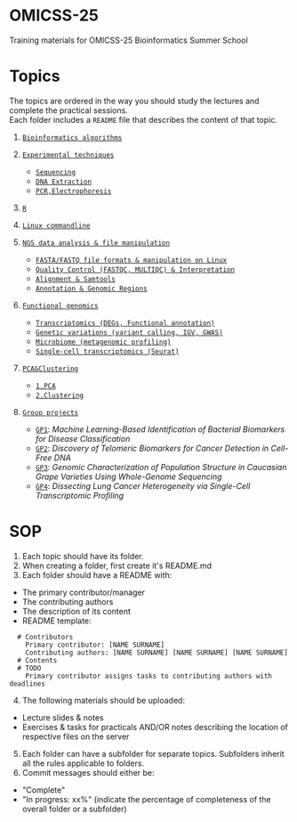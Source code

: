 # OMICSS-25
Training materials for OMICSS-25 Bioinformatics Summer School

# Topics

The topics are ordered in the way you should study the lectures and complete the practical sessions.  
Each folder includes a `README` file that describes the content of that topic.

1. [`Bioinformatics algorithms`](./Bioinformatics%20algorithms/) 
2. [`Experimental techniques`](./Experimental%20techniques/)

    - [`Sequencing`](./Experimental%20techniques/Sequencing/)
    - [`DNA Extraction`](./Experimental%20techniques/DNA%20extraction/)
    - [`PCR,Electrophoresis`](./Experimental%20techniques/PCR%2C%20Electrophoresis/) 
3. [`R`](./R/)
4. [`Linux commandline`](./Linux%20commandline/)
5. [`NGS data analysis & file manipulation`](./NGS%20data%20analysis%20%26%20file%20manipulation/)

    - [`FASTA/FASTQ file formats & manipulation on Linux`](./NGS%20data%20analysis%20%26%20file%20manipulation/)
    - [`Quality Control (FASTQC, MULTIQC) & Interpretation`](./NGS%20data%20analysis%20%26%20file%20manipulation/)
    - [`Alignment & Samtools`](./NGS%20data%20analysis%20%26%20file%20manipulation/)
    - [`Annotation & Genomic Regions`](./NGS%20data%20analysis%20%26%20file%20manipulation/)

6. [`Functional genomics`](./Functional%20genomics/)
    - [`Transcriptomics (DEGs, Functional annotation)`](./Functional%20genomics/Transcriptomics/)
     - [`Genetic variations (variant calling, IGV, GWAS)`](./Functional%20genomics/Genetic%20variations/)
     - [`Microbiome (metagenomic profiling)`](./Functional%20genomics/Microbiome/)
    - [`Single-cell transcriptomics (Seurat)`](./Functional%20genomics/Single-cell%20transcriptomics%20/)


7. [`PCA&Clustering`](./PCA%26Clustering/)

    - [`1.PCA`](./PCA%26Clustering/1.PCA/)
    - [`2.Clustering`](./PCA%26Clustering/2.Clustering/)

8. [`Group projects`](./Group%20projects/)

    - [`GP1`](./Group%20projects/GP1/): *Machine Learning-Based Identification of Bacterial Biomarkers for Disease Classification*
    - [`GP2`](./Group%20projects/GP2/): *Discovery of Telomeric Biomarkers for Cancer Detection in Cell-Free DNA*
    - [`GP3`](./Group%20projects/GP3/): *Genomic Characterization of Population Structure in Caucasian Grape Varieties Using Whole-Genome Sequencing*
    - [`GP4`](./Group%20projects/GP4/): *Dissecting Lung Cancer Heterogeneity via Single-Cell Transcriptomic Profiling*

 
# SOP
1. Each topic should have its folder.
2. When creating a folder, first create it's README.md
3. Each folder should have a README with:
  - The primary contributor/manager
  - The contributing authors
  - The description of its content
  - README template:
```
  # Contributors
    Primary contributor: [NAME SURNAME]
    Contributing authors: [NAME SURNAME] [NAME SURNAME] [NAME SURNAME]
  # Contents  
  # TODO
    Primary contributor assigns tasks to contributing authors with deadlines
```
4. The following materials should be uploaded:
  - Lecture slides & notes
  - Exercises & tasks for practicals AND/OR notes describing the location of respective files on the server
5. Each folder can have a subfolder for separate topics. Subfolders inherit all the rules applicable to folders. 
6. Commit messages should either be:
  - "Complete"
  - "In progress: xx%" (indicate the percentage of completeness of the overall folder or a subfolder)
